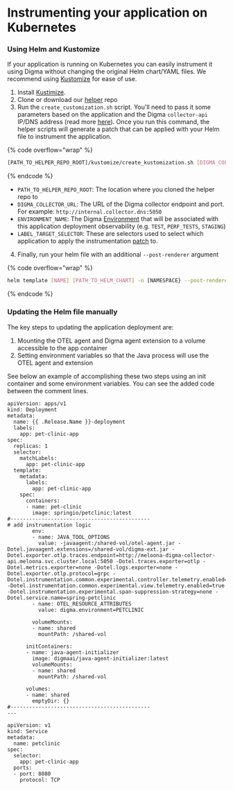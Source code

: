 # Instrumenting your application on Kubernetes

### Using Helm and Kustomize

If your application is running on Kubernetes you can easily instrument it using Digma without changing the original Helm chart/YAML files.  We recommend using [Kustomize](https://kustomize.io/) for ease of use.

1. Install [Kustimize](https://kubectl.docs.kubernetes.io/installation/kustomize/).&#x20;
2. Clone or download our [helper](https://github.com/digma-ai/digma-helm-helper) repo&#x20;
3. Run the `create_customization.sh` script. You'll need to pass it some parameters based on the application  and the Digma `collector-api` IP/DNS address (read more [here](../../installation/central-on-prem-install.md)). Once you run this command, the helper scripts will generate a patch that can be applied with your Helm file to instrument the application. &#x20;

{% code overflow="wrap" %}
```bash
[PATH_TO_HELPER_REPO_ROOT]/kustomize/create_kustomization.sh [DIGMA_COLLECTOR_URL] [SERVICE_NAME] [ENVIRONMENT_NAME] [LABEL_TARGET_SELECTOR]
```
{% endcode %}

* `PATH_TO_HELPER_REPO_ROOT`: The location where you cloned the helper repo to
* `DIGMA_COLLECTOR_URL`: The URL of the Digma collector endpoint and port. For example: `http://internal.collector.dns:5050`
* `ENVIRONMENT_NAME`: The Digma [Environment](../../digma-core-concepts/environments.md) that will be associated with this application deployment observability (e.g. `TEST`, `PERF_TESTS`, `STAGING`)
* `LABEL_TARGET_SELECTOR`: These are selectors used to select which application to apply the instrumentation [patch](https://kubectl.docs.kubernetes.io/references/kustomize/kustomization/patches/) to.&#x20;

4. Finally, run your helm file with an additional  `--post-renderer` argument

{% code overflow="wrap" %}
```bash
helm template [NAME] [PATH_TO_HELM_CHART] -n [NAMESPACE} --post-renderer [PATH_TO_HELPER_REPO_ROOT]/kustomize/kustomize_build.sh 
```
{% endcode %}

### Updating the Helm file manually

The key steps to updating the application deployment are:

1. Mounting the OTEL agent and Digma agent extension to a volume accessible to the app container
2. Setting environment variables so that the Java process will use the OTEL agent and extension

See below an example of accomplishing these two steps using an init container and some environment variables. You can see the added code between the comment lines.

```
apiVersion: apps/v1
kind: Deployment
metadata:
  name: {{ .Release.Name }}-deployment
  labels:
    app: pet-clinic-app
spec:
  replicas: 1
  selector:
    matchLabels:
      app: pet-clinic-app
  template:
    metadata:
      labels:
        app: pet-clinic-app
    spec:
      containers:
      - name: pet-clinic
        image: springio/petclinic:latest
#--------------------------------------------- 
# add instrumentation logic
        env:
        - name: JAVA_TOOL_OPTIONS 
          value: -javaagent:/shared-vol/otel-agent.jar -Dotel.javaagent.extensions=/shared-vol/digma-ext.jar -Dotel.exporter.otlp.traces.endpoint=http://meloona-digma-collector-api.meloona.svc.cluster.local:5050 -Dotel.traces.exporter=otlp -Dotel.metrics.exporter=none -Dotel.logs.exporter=none -Dotel.exporter.otlp.protocol=grpc -Dotel.instrumentation.common.experimental.controller.telemetry.enabled=true -Dotel.instrumentation.common.experimental.view.telemetry.enabled=true -Dotel.instrumentation.experimental.span-suppression-strategy=none -Dotel.service.name=spring-petclinic
        - name: OTEL_RESOURCE_ATTRIBUTES
          value: digma.environment=PETCLINIC

        volumeMounts:
        - name: shared
          mountPath: /shared-vol

      initContainers:
      - name: java-agent-initializer
        image: digmaai/java-agent-initializer:latest
        volumeMounts:
        - name: shared
          mountPath: /shared-vol

      volumes:
      - name: shared
        emptyDir: {}
#--------------------------------------------- 
---

apiVersion: v1
kind: Service
metadata:
  name: petclinic
spec:
  selector:
    app: pet-clinic-app
  ports:
  - port: 8080
    protocol: TCP
```
